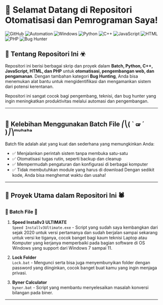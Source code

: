 # 👋 Selamat Datang di Repositori Otomatisasi dan Pemrograman Saya!

![GitHub](https://img.shields.io/badge/GitHub-Batch_File_Scripting-blue?style=for-the-badge&logo=github)
![Automation](https://img.shields.io/badge/Automation-Scripting-green?style=for-the-badge&logo=powerautomate)
![Windows](https://img.shields.io/badge/Platform-Windows-blue?style=for-the-badge&logo=windows)
![Python](https://img.shields.io/badge/Python-Scripting-blue?style=for-the-badge&logo=python)
![C++](https://img.shields.io/badge/C++-Development-orange?style=for-the-badge&logo=cplusplus)
![JavaScript](https://img.shields.io/badge/JavaScript-Web_Development-yellow?style=for-the-badge&logo=javascript)
![HTML](https://img.shields.io/badge/HTML-Web_Markup-orange?style=for-the-badge&logo=html5)
![PHP](https://img.shields.io/badge/PHP-Web_Scripting-blueviolet?style=for-the-badge&logo=php)
![Bug Hunter](https://img.shields.io/badge/Bug_Hunter-Security-red?style=for-the-badge&logo=hackthebox)

## 📂 Tentang Repositori Ini ☣︎
Repositori ini berisi berbagai skrip dan proyek dalam **Batch, Python, C++, JavaScript, HTML, dan PHP** untuk **otomatisasi, pengembangan web, dan pengamanan**. Dengan tambahan kategori **Bug Hunting**, Anda bisa menemukan alat bantu untuk mengidentifikasi dan mengamankan sistem dari potensi kerentanan.

Repositori ini sangat cocok bagi pengembang, teknisi, dan bug hunter yang ingin meningkatkan produktivitas melalui automasi dan pengembangan.

---

## 🚀 Kelebihan Menggunakan Batch File ⎛⎝( ` ᢍ ´ )⎠⎞ᵐᵘʰᵃʰᵃ
Batch file adalah alat yang kuat dan sederhana yang memungkinkan Anda:
- ✅ Menjalankan perintah sistem tanpa membuka satu-satu
- ✅ Otomatisasi tugas rutin, seperti backup dan cleanup
- ✅ Mempermudah pengaturan dan konfigurasi di berbagai komputer
- ✅ Tidak membutuhkan module yang harus di download
Dengan sedikit kode, Anda bisa menghemat waktu dan usaha!

---

## 📜 Proyek Utama dalam Repositori Ini 🕷

### 🦇 Batch File 🦇
1. **Speed Installv3 ULTIMATE**  
   `Speed Installv3Ultimate.exe` - Script yang sudah saya kembangkan dari sejak 2020 untuk versi pertamanya dan sudah berjalan sampai sekarang untuk versi ke tiganya, cocok banget bagi kaum teknisi Laptop atau Komputer yang kerjanya memperbaiki pada bagian software di OS Windows yang support dari Windows 7 sampai 11.

2. **Lock Folder**  
   `Lock.bat` - Mengunci serta bisa juga menyembunyikan folder dengan password yang diinginkan, cocok banget buat kamu yang ingin menjaga privasi.

3. **Byner Calculator**  
   `byner.bat` - Script yang membantu menyelesaikan masalah konversi bilangan pada biner.

---
